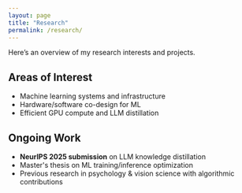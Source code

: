 ```yaml
---
layout: page
title: "Research"
permalink: /research/
---
```


Here’s an overview of my research interests and projects.

## Areas of Interest
- Machine learning systems and infrastructure
- Hardware/software co-design for ML
- Efficient GPU compute and LLM distillation

## Ongoing Work
- **NeurIPS 2025 submission** on LLM knowledge distillation
- Master's thesis on ML training/inference optimization
- Previous research in psychology & vision science with algorithmic contributions
